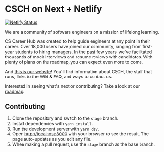 # CSCH on Next + Netlify

[![Netlify Status](https://api.netlify.com/api/v1/badges/076322a1-ac5f-457f-8028-9e33d088fba0/deploy-status)](https://app.netlify.com/sites/cscareerhub-next/deploys)

We are a community of software engineers on a mission of lifelong learning.

CS Career Hub was created to help guide engineers at any point in their career. Over 18,000 users have joined our community, ranging from first-year students to hiring managers. In the past few years, we've facilitated thousands of mock interviews and resume reviews with candidates. With plenty of plans on the roadmap, you can expect even more to come.

And [this is our website](https://cscareerhub.com/)! You'll find information about CSCH, the staff that runs, links to the Wiki & FAQ, and ways to contact us.

Interested in seeing what's next or contributing? Take a look at our [roadmap](https://github.com/cscareerhub/csch-web/projects/1).

## Contributing

1. Clone the repository and switch to the `stage` branch.
2. Install dependencies with `yarn install`.
3. Run the development server with `yarn dev`.
4. Open [http://localhost:3000](http://localhost:3000) with your browser to see the result. The page auto-updates as you edit any file.
5. When making a pull request, use the `stage` branch as the base branch.
